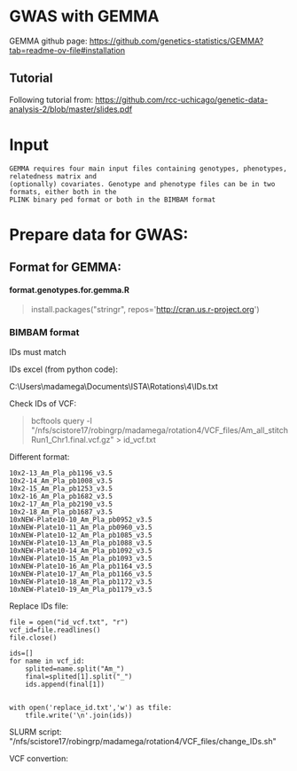 # GWAS with GEMMA

GEMMA github page: https://github.com/genetics-statistics/GEMMA?tab=readme-ov-file#installation

## Tutorial

Following tutorial from: https://github.com/rcc-uchicago/genetic-data-analysis-2/blob/master/slides.pdf

# Input
```
GEMMA requires four main input files containing genotypes, phenotypes, relatedness matrix and
(optionally) covariates. Genotype and phenotype files can be in two formats, either both in the
PLINK binary ped format or both in the BIMBAM format
```
# Prepare data for GWAS:

## Format for GEMMA:

#### format.genotypes.for.gemma.R

> install.packages("stringr", repos='http://cran.us.r-project.org')
>

### BIMBAM format

IDs must match

IDs excel (from python code):

C:\Users\madamega\Documents\ISTA\Rotations\4\IDs.txt

Check IDs of VCF:

> bcftools query -l "/nfs/scistore17/robingrp/madamega/rotation4/VCF_files/Am_all_stitchRun1_Chr1.final.vcf.gz" > id_vcf.txt

Different format:

```
10x2-13_Am_Pla_pb1196_v3.5
10x2-14_Am_Pla_pb1008_v3.5
10x2-15_Am_Pla_pb1253_v3.5
10x2-16_Am_Pla_pb1682_v3.5
10x2-17_Am_Pla_pb2190_v3.5
10x2-18_Am_Pla_pb1687_v3.5
10xNEW-Plate10-10_Am_Pla_pb0952_v3.5
10xNEW-Plate10-11_Am_Pla_pb0960_v3.5
10xNEW-Plate10-12_Am_Pla_pb1085_v3.5
10xNEW-Plate10-13_Am_Pla_pb1088_v3.5
10xNEW-Plate10-14_Am_Pla_pb1092_v3.5
10xNEW-Plate10-15_Am_Pla_pb1093_v3.5
10xNEW-Plate10-16_Am_Pla_pb1164_v3.5
10xNEW-Plate10-17_Am_Pla_pb1166_v3.5
10xNEW-Plate10-18_Am_Pla_pb1172_v3.5
10xNEW-Plate10-19_Am_Pla_pb1179_v3.5
```

Replace IDs file:

```
file = open("id_vcf.txt", "r")
vcf_id=file.readlines()
file.close()

ids=[]
for name in vcf_id:    
    splited=name.split("Am_")
    final=splited[1].split("_")
    ids.append(final[1])
    

with open('replace_id.txt','w') as tfile:
	tfile.write('\n'.join(ids))
```
SLURM script: "/nfs/scistore17/robingrp/madamega/rotation4/VCF_files/change_IDs.sh"


VCF convertion: 




